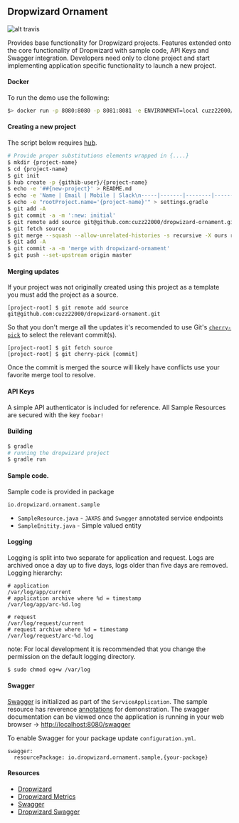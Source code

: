 ## Dropwizard Ornament

![alt travis](https://travis-ci.org/cuzz22000/dropwizard-ornament.svg?branch=master)

Provides base functionality for Dropwizard projects. Features extended onto the core functionality of Dropwizard with sample code, API Keys and Swagger integration. Developers need only to clone project and start implementing application specific functionality to launch a new project.

#### Docker
To run the demo use the following:

```bash
$> docker run -p 8080:8080 -p 8081:8081 -e ENVIRONMENT=local cuzz22000/dropwizard-ornament:latest
```

#### Creating a new project

The script below requires [hub](https://github.com/github/hub).

```bash
# Provide proper substitutions elements wrapped in {....}
$ mkdir {project-name}
$ cd {project-name}
$ git init
$ hub create -p {githib-user}/{project-name}
$ echo -e '##{new-project}' > README.md
$ echo -e 'Name | Email | Mobile | Slack\n-----|-------|--------|------\n{your-name} | {email} | {cell-#} | {slack-username}' > OWNERS.md 
$ echo -e "rootProject.name='{project-name}'" > settings.gradle
$ git add -A
$ git commit -a -m ':new: initial'
$ git remote add source git@github.com:cuzz22000/dropwizard-ornament.git
$ git fetch source
$ git merge --squash --allow-unrelated-histories -s recursive -X ours remotes/source/master
$ git add -A
$ git commit -a -m 'merge with dropwizard-ornament'
$ git push --set-upstream origin master

```

#### Merging updates
If your project was not originally created using this project as a template you must add the project as a source.
 ```
[project-root] $ git remote add source git@github.com:cuzz22000/dropwizard-ornament.git
 ```
So that you don't merge all the updates it's recomended to use Git's [`cherry-pick`](http://git-scm.com/docs/git-cherry-pick) to select the relevant commit(s). 

```
[project-root] $ git fetch source
[project-root] $ git cherry-pick [commit]
```
Once the commit is merged the source will likely have conflicts use your favorite merge tool to resolve.

#### API Keys
A simple API authenticator is included for reference. All Sample Resources are secured with the key `foobar!`


#### Building
```bash
$ gradle
# running the dropwizard project
$ gradle run
```

#### Sample code.
Sample code is provided in package 

`io.dropwizard.ornament.sample`

 * `SampleResource.java` - `JAXRS` and `Swagger` annotated service endpoints
 * `SampleEnitity.java` - Simple valued entity

#### Logging
Logging is split into two separate for application and request. Logs are archived once a day up to five days, logs older than five days are removed.
Logging hierarchy:

```
# application
/var/log/app/current
# application archive where %d = timestamp
/var/log/app/arc-%d.log

# request
/var/log/request/current
# request archive where %d = timestamp
/var/log/request/arc-%d.log 

```
note: For local development it is recommended that you change the permission on the default logging directory. 

```bash
$ sudo chmod og+w /var/log
```

#### Swagger
[Swagger](http://swagger.io/) is initialized as part of the `ServiceApplication`. The sample resource has reverence [annotations](https://github.com/swagger-api/swagger-core/wiki/Annotations) for demonstration. The swagger documentation can be viewed once the application is running in your web browser -> [http://localhost:8080/swagger](http://localhost:8080/swagger)

To enable Swagger for your package update `configuration.yml`.
```
swagger:
  resourcePackage: io.dropwizard.ornament.sample,{your-package}
```

#### Resources
 * [Dropwizard](http://www.dropwizard.io/)
 * [Dropwizard Metrics](https://dropwizard.github.io/metrics/3.1.0/)
 * [Swagger](http://swagger.io/)
 * [Dropwizard Swagger](https://github.com/federecio/dropwizard-swagger)

